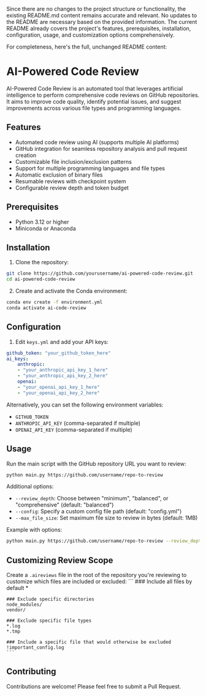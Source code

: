 Since there are no changes to the project structure or functionality, the existing README.md content remains accurate and relevant. No updates to the README are necessary based on the provided information. The current README already covers the project's features, prerequisites, installation, configuration, usage, and customization options comprehensively.

For completeness, here's the full, unchanged README content:

# AI-Powered Code Review

AI-Powered Code Review is an automated tool that leverages artificial intelligence to perform comprehensive code reviews on GitHub repositories. It aims to improve code quality, identify potential issues, and suggest improvements across various file types and programming languages.

## Features

- Automated code review using AI (supports multiple AI platforms)
- GitHub integration for seamless repository analysis and pull request creation
- Customizable file inclusion/exclusion patterns
- Support for multiple programming languages and file types
- Automatic exclusion of binary files
- Resumable reviews with checkpoint system
- Configurable review depth and token budget

## Prerequisites

- Python 3.12 or higher
- Miniconda or Anaconda

## Installation

1. Clone the repository:
```bash
git clone https://github.com/yourusername/ai-powered-code-review.git
cd ai-powered-code-review
```
2. Create and activate the Conda environment:
```bash
conda env create -f environment.yml
conda activate ai-code-review
```

## Configuration

1. Edit `keys.yml` and add your API keys:
```yaml
github_token: "your_github_token_here"
ai_keys:
    anthropic:
    - "your_anthropic_api_key_1_here"
    - "your_anthropic_api_key_2_here"
    openai:
    - "your_openai_api_key_1_here"
    - "your_openai_api_key_2_here"
```

Alternatively, you can set the following environment variables:

- `GITHUB_TOKEN`
- `ANTHROPIC_API_KEY` (comma-separated if multiple)
- `OPENAI_API_KEY` (comma-separated if multiple)

## Usage

Run the main script with the GitHub repository URL you want to review:
```bash
python main.py https://github.com/username/repo-to-review
```

Additional options:

- `--review_depth`: Choose between "minimum", "balanced", or "comprehensive" (default: "balanced")
- `--config`: Specify a custom config file path (default: "config.yml")
- `--max_file_size`: Set maximum file size to review in bytes (default: 1MB)

Example with options:
```bash
python main.py https://github.com/username/repo-to-review --review_depth comprehensive --max_file_size 2097152
```

## Customizing Review Scope

Create a `.aireviews` file in the root of the repository you're reviewing to customize which files are included or excluded:
    ```
    ### Include all files by default
    *

    ### Exclude specific directories
    node_modules/
    vendor/

    ### Exclude specific file types
    *.log
    *.tmp

    ### Include a specific file that would otherwise be excluded
    !important_config.log
    ```

## Contributing

Contributions are welcome! Please feel free to submit a Pull Request.